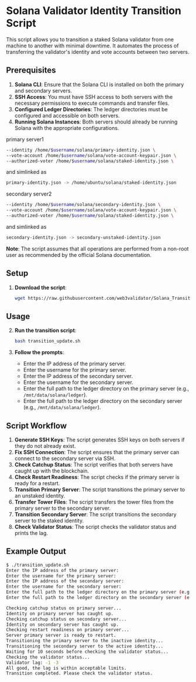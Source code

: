 # Solana Validator Identity Transition Script

This script allows you to transition a staked Solana validator from one machine to another with minimal downtime. It automates the process of transferring the validator's identity and vote accounts between two servers.

## Prerequisites

1. **Solana CLI**: Ensure that the Solana CLI is installed on both the primary and secondary servers.
2. **SSH Access**: You must have SSH access to both servers with the necessary permissions to execute commands and transfer files.
3. **Configured Ledger Directories**: The ledger directories must be configured and accessible on both servers.
4. **Running Solana Instances**: Both servers should already be running Solana with the appropriate configurations.

primary server1
```sh
--identity /home/$username/solana/primary-identity.json \
--vote-account /home/$username/solana/vote-account-keypair.json \
--authorized-voter /home/$username/solana/staked-identity.json \
```
and simlinked as
```sh
primary-identity.json -> /home/ubuntu/solana/staked-identity.json
```
secondary server2
```sh
--identity /home/$username/solana/secondary-identity.json \
--vote-account /home/$username/solana/vote-account-keypair.json \
--authorized-voter /home/$username/solana/staked-identity.json \
```
and simlinked as 
```sh
secondary-identity.json -> secondary-unstaked-identity.json
```
**Note**: The script assumes that all operations are performed from a non-root user as recommended by the official Solana documentation.

## Setup

1. **Download the script**:

    ```sh
    wget https://raw.githubusercontent.com/web3validator/Solana_Transition_Update_Script/main/transition_update.sh?token=GHSAT0AAAAAACMJCZ5PD23MPCJAP6ES63POZUNYMSA
    ```

## Usage

2. **Run the transition script**:

    ```sh
    bash transition_update.sh
    ```

3. **Follow the prompts**:
    - Enter the IP address of the primary server.
    - Enter the username for the primary server.
    - Enter the IP address of the secondary server.
    - Enter the username for the secondary server.
    - Enter the full path to the ledger directory on the primary server (e.g., `/mnt/data/solana/ledger`).
    - Enter the full path to the ledger directory on the secondary server (e.g., `/mnt/data/solana/ledger`).

## Script Workflow

1. **Generate SSH Keys**: The script generates SSH keys on both servers if they do not already exist.
2. **Fix SSH Connection**: The script ensures that the primary server can connect to the secondary server via SSH.
3. **Check Catchup Status**: The script verifies that both servers have caught up with the blockchain.
4. **Check Restart Readiness**: The script checks if the primary server is ready for a restart.
5. **Transition Primary Server**: The script transitions the primary server to an unstaked identity.
6. **Transfer Tower Files**: The script transfers the tower files from the primary server to the secondary server.
7. **Transition Secondary Server**: The script transitions the secondary server to the staked identity.
8. **Check Validator Status**: The script checks the validator status and prints the lag.

## Example Output

```sh
$ ./transition_update.sh
Enter the IP address of the primary server: 
Enter the username for the primary server: 
Enter the IP address of the secondary server: 
Enter the username for the secondary server: 
Enter the full path to the ledger directory on the primary server (e.g., /mnt/data/solana/ledger): 
Enter the full path to the ledger directory on the secondary server (e.g., /mnt/data/solana/ledger): 

Checking catchup status on primary server...
Identity on primary server has caught up.
Checking catchup status on secondary server...
Identity on secondary server has caught up.
Checking restart readiness on primary server...
Server primary server is ready to restart.
Transitioning the primary server to the inactive identity...
Transitioning the secondary server to the active identity...
Waiting for 10 seconds before checking the validator status...
Checking the validator status...
Validator lag: -1 -3
All good, the lag is within acceptable limits.
Transition completed. Please check the validator status.
